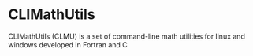 # CLIMathUtils
CLIMathUtils (CLMU) is a set of command-line math utilities for linux and windows developed in Fortran and C
